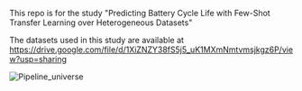 This repo is for the study "Predicting Battery Cycle Life with Few-Shot Transfer Learning over Heterogeneous Datasets"

The datasets used in this study are available at https://drive.google.com/file/d/1XiZNZY38fS5j5_uK1MXmNmtvmsjkgz6P/view?usp=sharing

![Pipeline_universe](https://github.com/RampageYao/Predicting-Battery-Cycle-Life-with-Few-Shot-Transfer-Learning-over-Heterogeneous-Datasets/assets/137433321/a991dbe5-32de-4892-8bf2-3e9b9f9f9c09)
